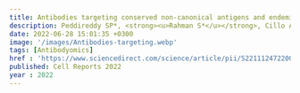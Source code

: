 ```yaml
---
title: Antibodies targeting conserved non-canonical antigens and endemic coronaviruses associate with favorable outcomes in severe COVID-19
description: Peddireddy SP*, <strong><u>Rahman S*</u></strong>, Cillo AR, Vijay GM, Somasundaram A, Workman CJ, Bain W, McVerry BJ, Methe B, Lee JS, Ray P, Ray A, Bruno TC, Vignali DAA, Kitsios GD, Morris A, Singh H✝, Sarkar A✝, <strong><u>Das J✝</u></strong>
date: 2022-06-28 15:01:35 +0300
image: '/images/Antibodies-targeting.webp'
tags: [Antibodyomics]
href : 'https://www.sciencedirect.com/science/article/pii/S2211124722008099?via%3Dihub'
published: Cell Reports 2022
year : 2022
---
```

